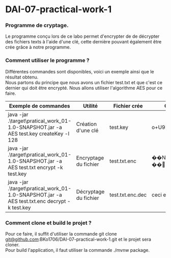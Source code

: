 # DAI-07-practical-work-1

### Programme de cryptage.  
Le programme conçu lors de ce labo permet d'encrypter de de décrypter 
des fichiers texts à l'aide d'une clé, cette dernière pouvant également
être crée grâce à notre programme.

### Comment utiliser le programme ?  
Différentes commandes sont disponibles, voici un exemple ainsi que le résultat obtenu.  
Nous partons du principe que nous avons un fichier test.txt et que c'est ce dernier qui 
doit être encrypté. Nous allons utiliser l'algorithme AES pour ce faire.

| Exemple de commandes                                                                  | Utilité               | Fichier crée     | Contenu du fichier  |
|---------------------------------------------------------------------------------------|-----------------------|------------------|---------------------|
| java -jar .\target\pratical_work_01-1.0-SNAPSHOT.jar -a AES test.key createKey -l 128 | Création d'une clé    | test.key         | o+U9NaN8zUEajdfuidyp/Q==  |
| java -jar .\target\pratical_work_01-1.0-SNAPSHOT.jar -a AES test.txt encrypt -k test.key  | Encryptage du fichier | test.txt.enc     | ��N�_�}�#[�с��نj ��'�˘=�Ь  |
| java -jar .\target\pratical_work_01-1.0-SNAPSHOT.jar -a AES test.txt.enc decrypt -k test.key| Décryptage du fichier | test.txt.enc.dec | ceci est un test.  |
  
### Comment clone et build le projet ?  
Pour ce faire, il suffit d'utiliser la commande git clone git@github.com:BKo1706/DAI-07-practical-work-1.git et le projet sera cloner.  
Pour build l'application, il faut utiliser la commande ./mvnw package.